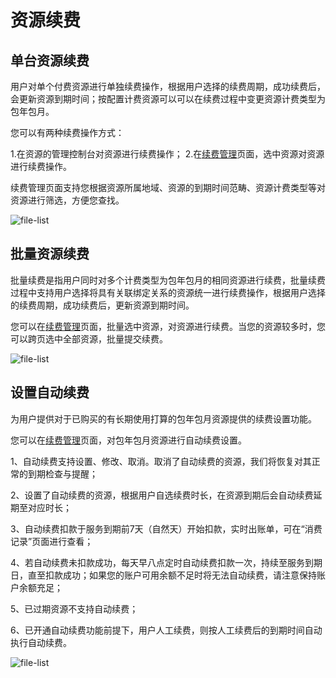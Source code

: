 # 资源续费
## 单台资源续费
用户对单个付费资源进行单独续费操作，根据用户选择的续费周期，成功续费后，会更新资源到期时间；按配置计费资源可以可以在续费过程中变更资源计费类型为包年包月。

您可以有两种续费操作方式：

1.在资源的管理控制台对资源进行续费操作；
2.在[续费管理](https://renewal-console.jdcloud.com/renew)页面，选中资源对资源进行续费操作。

续费管理页面支持您根据资源所属地域、资源的到期时间范畴、资源计费类型等对资源进行筛选，方便您查找。

![file-list](https://github.com/jdcloudcom/cn/blob/edit/image/Charge/%E7%BB%AD%E8%B4%B91.png)

## 批量资源续费
批量续费是指用户同时对多个计费类型为包年包月的相同资源进行续费，批量续费过程中支持用户选择将具有关联绑定关系的资源统一进行续费操作，根据用户选择的续费周期，成功续费后，更新资源到期时间。

您可以在[续费管理](https://renewal-console.jdcloud.com/renew)页面，批量选中资源，对资源进行续费。当您的资源较多时，您可以跨页选中全部资源，批量提交续费。

![file-list](https://github.com/jdcloudcom/cn/blob/edit/image/Charge/%E7%BB%AD%E8%B4%B92.jpg)

## 设置自动续费
 为用户提供对于已购买的有长期使用打算的包年包月资源提供的续费设置功能。

您可以在[续费管理](https://renewal-console.jdcloud.com/renew)页面，对包年包月资源进行自动续费设置。

1、自动续费支持设置、修改、取消。取消了自动续费的资源，我们将恢复对其正常的到期检查与提醒；

2、设置了自动续费的资源，根据用户自选续费时长，在资源到期后会自动续费延期至对应时长；

3、自动续费扣款于服务到期前7天（自然天）开始扣款，实时出账单，可在“消费记录”页面进行查看；

4、若自动续费未扣款成功，每天早八点定时自动续费扣款一次，持续至服务到期日，直至扣款成功；如果您的账户可用余额不足时将无法自动续费，请注意保持账户余额充足；

5、已过期资源不支持自动续费；

6、已开通自动续费功能前提下，用户人工续费，则按人工续费后的到期时间自动执行自动续费。

![file-list](https://github.com/jdcloudcom/cn/blob/edit/image/Charge/%E7%BB%AD%E8%B4%B93.jpg)
